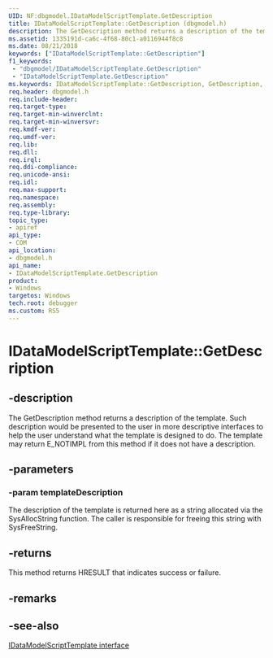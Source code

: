 ```yaml
---
UID: NF:dbgmodel.IDataModelScriptTemplate.GetDescription
title: IDataModelScriptTemplate::GetDescription (dbgmodel.h)
description: The GetDescription method returns a description of the template. 
ms.assetid: 1335191d-ca6c-4f68-80c1-a0116944f8c8
ms.date: 08/21/2018
keywords: ["IDataModelScriptTemplate::GetDescription"]
f1_keywords:
 - "dbgmodel/IDataModelScriptTemplate.GetDescription"
 - "IDataModelScriptTemplate.GetDescription"
ms.keywords: IDataModelScriptTemplate::GetDescription, GetDescription, IDataModelScriptTemplate.GetDescription, IDataModelScriptTemplate::GetDescription, IDataModelScriptTemplate.GetDescription
req.header: dbgmodel.h
req.include-header:
req.target-type:
req.target-min-winverclnt:
req.target-min-winversvr:
req.kmdf-ver:
req.umdf-ver:
req.lib:
req.dll:
req.irql: 
req.ddi-compliance:
req.unicode-ansi:
req.idl:
req.max-support:
req.namespace:
req.assembly:
req.type-library: 
topic_type: 
- apiref
api_type: 
- COM
api_location: 
- dbgmodel.h
api_name: 
- IDataModelScriptTemplate.GetDescription
product:
- Windows
targetos: Windows
tech.root: debugger
ms.custom: RS5
---
```


# IDataModelScriptTemplate::GetDescription


## -description

The GetDescription method returns a description of the template. Such description would be presented to the user in more descriptive interfaces to help the user understand what the template is designed to do. The template may return E_NOTIMPL from this method if it does not have a description. 

## -parameters

### -param templateDescription

The description of the template is returned here as a string allocated via the SysAllocString function. The caller is responsible for freeing this string with SysFreeString.


## -returns
This method returns HRESULT that indicates success or failure.

## -remarks

## -see-also

[IDataModelScriptTemplate interface](nn-dbgmodel-idatamodelscripttemplate.md)
